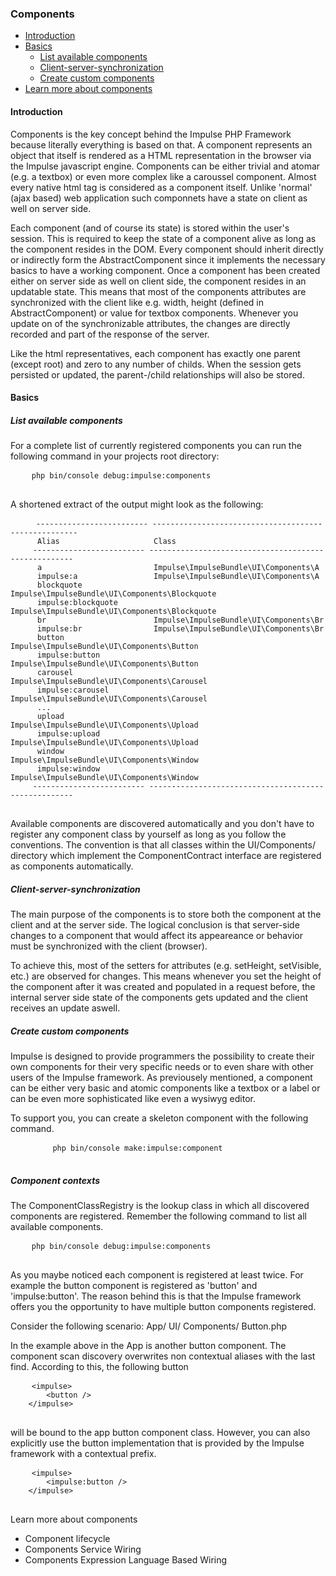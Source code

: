 <h3 class="doc-title">Components</h3>

- [Introduction](#introduction)
- [Basics](#basics)
	- [List available components](#registered_components)
	- [Client-server-synchronization](#client_server_synchronization)
    - [Create custom components](#create_custom_components)
- [Learn more about components](#advanced_topics)

<h4><a id="introduction">Introduction</a></h4>

Components is the key concept behind the Impulse PHP Framework because literally everything is based on that. A component represents an object that itself is rendered as a HTML representation in the browser via the Impulse javascript engine. Components can be either trivial and atomar (e.g. a textbox) or even more complex like a caroussel component. Almost every native html tag is considered as a component itself. Unlike 'normal' (ajax based) web application such componnets have a state on client as well on server side.

Each component (and of course its state) is stored within the user's session. This is required to keep the state of a component alive as long as the component resides in the DOM. Every component should inherit directly or indirectly form the AbstractComponent since it implements the necessary basics to have a working component. Once a component has been created either on server side as well on client side, the component resides in an updatable state. This means that most of the components attributes are synchronized with the client like e.g. width, height (defined in AbstractComponent) or value for textbox components. Whenever you update on of the synchronizable attributes, the changes are directly recorded and part of the response of the server.

Like the html representatives, each component has exactly one parent (except root) and zero to any number of childs. When the session gets persisted or updated, the parent-/child relationships will also be stored.

<h4><a id="basics">Basics</a></h4>

<h5><a id="registered_components">List available components</a></h5>

For a complete list of currently registered components you can run the following command in your projects root directory:

<div>
  <div class="code-header">
    <div class="container-fluid">
        <div class="row">
          <div class="button red"></div>
          	<div class="button yellow"></div>
          	<div class="button green"></div>
        </div>
    </div>
  </div>
  <pre class="code-white imp-code line-numbers language-shell">
  	<code class="language-bash">php bin/console debug:impulse:components</code>
  </pre>
</div>

A shortened extract of the output might look as the following:

<div>
  <div class="code-header">
    <div class="container-fluid">
        <div class="row">
          <div class="button red"></div>
          	<div class="button yellow"></div>
          	<div class="button green"></div>
        </div>
    </div>
  </div>
  <pre class="code-white imp-code line-numbers language-bash">
  	<code class="language-bash"> ------------------------- ----------------------------------------------------- 
      Alias                     Class                                                
     ------------------------- ----------------------------------------------------- 
      a                         Impulse\ImpulseBundle\UI\Components\A                
      impulse:a                 Impulse\ImpulseBundle\UI\Components\A                
      blockquote                Impulse\ImpulseBundle\UI\Components\Blockquote       
      impulse:blockquote        Impulse\ImpulseBundle\UI\Components\Blockquote       
      br                        Impulse\ImpulseBundle\UI\Components\Br               
      impulse:br                Impulse\ImpulseBundle\UI\Components\Br               
      button                    Impulse\ImpulseBundle\UI\Components\Button           
      impulse:button            Impulse\ImpulseBundle\UI\Components\Button           
      carousel                  Impulse\ImpulseBundle\UI\Components\Carousel         
      impulse:carousel          Impulse\ImpulseBundle\UI\Components\Carousel         
      ...           
      upload                    Impulse\ImpulseBundle\UI\Components\Upload           
      impulse:upload            Impulse\ImpulseBundle\UI\Components\Upload           
      window                    Impulse\ImpulseBundle\UI\Components\Window           
      impulse:window            Impulse\ImpulseBundle\UI\Components\Window                             
     ------------------------- -----------------------------------------------------</code>
  </pre>
</div>


Available components are discovered automatically and you don't have to register any component class by yourself as long as you follow the conventions. The convention is that all classes within the UI/Components/ directory which implement the ComponentContract interface are registered as components automatically.

<h5><a id="client_server_synchronization">Client-server-synchronization</a></h5>

The main purpose of the components is to store both the component at the client and at the server side. The logical conclusion is that server-side changes to a component that would affect its appeareance or behavior must be synchronized with the client (browser).

To achieve this, most of the setters for attributes (e.g. setHeight, setVisible, etc.) are observed for changes. This means whenever you set the height of the component after it was created and populated in a request before, the internal server side state of the components gets updated and the client receives an update aswell.

<h5><a id="create_own_components">Create custom components</a></h5>

Impulse is designed to provide programmers the possibility to create their own components for their very specific needs or to even share with other users of the Impulse framework. As previousely mentioned, a component can be either very basic and atomic components like a textbox or a label or can be even more sophisticated like even a wysiwyg editor.  

To support you, you can create a skeleton component with the following command.

<div>
  <div class="code-header">
    <div class="container-fluid">
        <div class="row">
            <div class="button red"></div>
          	<div class="button yellow"></div>
          	<div class="button green"></div>
        </div>
    </div>
  </div>
	<pre class="code-white imp-code line-numbers language-shell">
		<code class="language-bash">php bin/console make:impulse:component</code>
	</pre>
</div>


<h5><a id="component_contexts">Component contexts</a></h5>

The ComponentClassRegistry is the lookup class in which all discovered components are registered. Remember the following command to list all available components.

<div>
  <div class="code-header">
    <div class="container-fluid">
        <div class="row">
            <div class="button red"></div>
          	<div class="button yellow"></div>
          	<div class="button green"></div>
        </div>
    </div>
  </div>
  <pre class="code-white imp-code line-numbers language-shell">
  	<code class="language-bash">php bin/console debug:impulse:components</code>
  </pre>
</div>

As you maybe noticed each component is registered at least twice. For example the button component is registered as 'button' and 'impulse:button'. The reason behind this is that the Impulse framework offers you the opportunity to have multiple button components registered.

Consider the following scenario:
App/
	UI/
    	Components/
        	Button.php

In the example above in the App is another button component. The component scan discovery overwrites non contextual aliases with the last find. According to this, the following button

<div>
  <div class="code-header">
    <div class="container-fluid">
        <div class="row">
            <div class="button red"></div>
          	<div class="button yellow"></div>
          	<div class="button green"></div>
        </div>
    </div>
  </div>
    <pre class="code-white line-numbers language-markup">
    <code class="imp-code language-markup">&lt;impulse&gt;
        &lt;button /&gt;
    &lt;/impulse&gt;</code>
    </pre>
</div>

will be bound to the app button component class. However, you can also explicitly use the button implementation that is provided by the Impulse framework with a contextual prefix.

<div>
  <div class="code-header">
    <div class="container-fluid">
        <div class="row">
            <div class="button red"></div>
          	<div class="button yellow"></div>
          	<div class="button green"></div>
        </div>
    </div>
  </div>
  <pre class="code-white line-numbers language-markup">
    <code class="imp-code language-markup">&lt;impulse&gt;
        &lt;impulse:button /&gt;
    &lt;/impulse&gt;</code>
  </pre>
</div>

<a name="advanced_topics">Learn more about components</a>

<ul class="unstyled-list">
  <li><a data-target-menu-item="component_lifecycle" class="text-muted">Component lifecycle</a></li>
  <li><a data-target-menu-item="component_service_wiring">Components Service Wiring</a></li>
  <li><a data-target-menu-item="components_el_wiring">Components Expression Language Based Wiring</a></li>
</ul>
